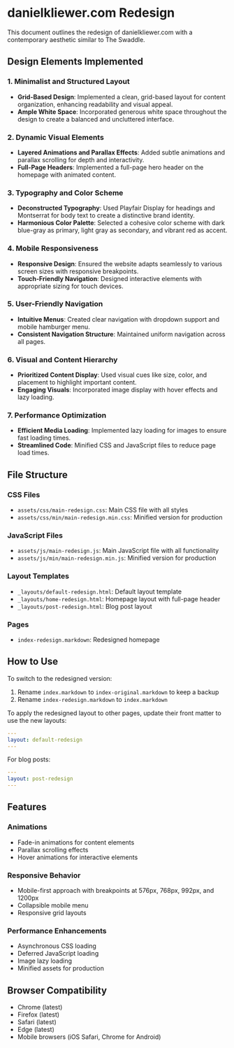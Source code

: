 # danielkliewer.com Redesign

This document outlines the redesign of danielkliewer.com with a contemporary aesthetic similar to The Swaddle.

## Design Elements Implemented

### 1. Minimalist and Structured Layout
- **Grid-Based Design**: Implemented a clean, grid-based layout for content organization, enhancing readability and visual appeal.
- **Ample White Space**: Incorporated generous white space throughout the design to create a balanced and uncluttered interface.

### 2. Dynamic Visual Elements
- **Layered Animations and Parallax Effects**: Added subtle animations and parallax scrolling for depth and interactivity.
- **Full-Page Headers**: Implemented a full-page hero header on the homepage with animated content.

### 3. Typography and Color Scheme
- **Deconstructed Typography**: Used Playfair Display for headings and Montserrat for body text to create a distinctive brand identity.
- **Harmonious Color Palette**: Selected a cohesive color scheme with dark blue-gray as primary, light gray as secondary, and vibrant red as accent.

### 4. Mobile Responsiveness
- **Responsive Design**: Ensured the website adapts seamlessly to various screen sizes with responsive breakpoints.
- **Touch-Friendly Navigation**: Designed interactive elements with appropriate sizing for touch devices.

### 5. User-Friendly Navigation
- **Intuitive Menus**: Created clear navigation with dropdown support and mobile hamburger menu.
- **Consistent Navigation Structure**: Maintained uniform navigation across all pages.

### 6. Visual and Content Hierarchy
- **Prioritized Content Display**: Used visual cues like size, color, and placement to highlight important content.
- **Engaging Visuals**: Incorporated image display with hover effects and lazy loading.

### 7. Performance Optimization
- **Efficient Media Loading**: Implemented lazy loading for images to ensure fast loading times.
- **Streamlined Code**: Minified CSS and JavaScript files to reduce page load times.

## File Structure

### CSS Files
- `assets/css/main-redesign.css`: Main CSS file with all styles
- `assets/css/min/main-redesign.min.css`: Minified version for production

### JavaScript Files
- `assets/js/main-redesign.js`: Main JavaScript file with all functionality
- `assets/js/min/main-redesign.min.js`: Minified version for production

### Layout Templates
- `_layouts/default-redesign.html`: Default layout template
- `_layouts/home-redesign.html`: Homepage layout with full-page header
- `_layouts/post-redesign.html`: Blog post layout

### Pages
- `index-redesign.markdown`: Redesigned homepage

## How to Use

To switch to the redesigned version:

1. Rename `index.markdown` to `index-original.markdown` to keep a backup
2. Rename `index-redesign.markdown` to `index.markdown`

To apply the redesigned layout to other pages, update their front matter to use the new layouts:

```yaml
---
layout: default-redesign
---
```

For blog posts:

```yaml
---
layout: post-redesign
---
```

## Features

### Animations
- Fade-in animations for content elements
- Parallax scrolling effects
- Hover animations for interactive elements

### Responsive Behavior
- Mobile-first approach with breakpoints at 576px, 768px, 992px, and 1200px
- Collapsible mobile menu
- Responsive grid layouts

### Performance Enhancements
- Asynchronous CSS loading
- Deferred JavaScript loading
- Image lazy loading
- Minified assets for production

## Browser Compatibility
- Chrome (latest)
- Firefox (latest)
- Safari (latest)
- Edge (latest)
- Mobile browsers (iOS Safari, Chrome for Android)
